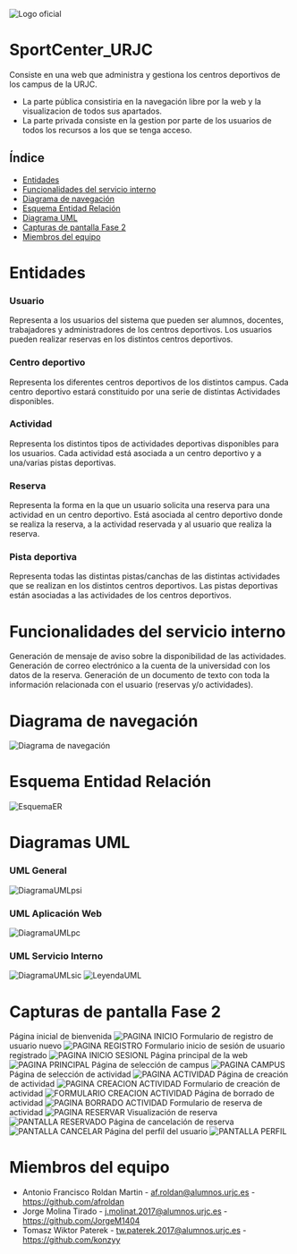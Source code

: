 ![Logo oficial](imagenes/logoSportCenterURJC.png)

# SportCenter_URJC
Consiste en una web que administra y gestiona los centros deportivos de los campus de la URJC. 
- La parte pública consistiria en la navegación libre por la web y la visualizacion de todos sus apartados.
- La parte privada consiste en la gestion por parte de los usuarios de todos los recursos a los que se tenga acceso. 

## Índice
- [Entidades](#entidades)
- [Funcionalidades del servicio interno](#funcionalidades-del-servicio-interno)
- [Diagrama de navegación](#diagrama-de-navegación)
- [Esquema Entidad Relación](#esquema-entidad-relación)
- [Diagrama UML](#diagrama-uml)
- [Capturas de pantalla Fase 2](#capturas-de-pantalla-fase-2)
- [Miembros del equipo](#miembros-del-equipo)

# Entidades 
### Usuario
Representa a los usuarios del sistema que pueden ser alumnos, docentes, trabajadores y administradores de los centros deportivos.
Los usuarios pueden realizar reservas en los distintos centros deportivos.

### Centro deportivo
Representa los diferentes centros deportivos de los distintos campus.
Cada centro deportivo estará constituido por una serie de distintas Actividades disponibles.

### Actividad
Representa los distintos tipos de actividades deportivas disponibles para los usuarios.
Cada actividad está asociada a un centro deportivo y a una/varias pistas deportivas.

### Reserva
Representa la forma en la que un usuario solicita una reserva para una actividad en un centro deportivo.
Está asociada al centro deportivo donde se realiza la reserva, a la actividad reservada y al usuario que realiza la reserva.

### Pista deportiva
Representa todas las distintas pistas/canchas de las distintas actividades que se realizan en los distintos centros deportivos.
Las pistas deportivas están asociadas a las actividades de los centros deportivos.

# Funcionalidades del servicio interno
Generación de mensaje de aviso sobre la disponibilidad de las actividades.
Generación de correo electrónico a la cuenta de la universidad con los datos de la reserva.
Generación de un documento de texto con toda la información relacionada con el usuario (reservas y/o actividades).

# Diagrama de navegación
![Diagrama de navegación](imagenes/diagramaNavegacion.png)

# Esquema Entidad Relación
![EsquemaER](imagenes/EsquemaER.png)

# Diagramas UML
### UML General
![DiagramaUMLpsi](imagenes/UMLpsi.png)
### UML Aplicación Web
![DiagramaUMLpc](imagenes/UMLpc.png)
### UML Servicio Interno
![DiagramaUMLsic](imagenes/UMLsic.png)
![LeyendaUML](imagenes/LeyendaUML.png)

# Capturas de pantalla Fase 2
Página inicial de bienvenida
![PAGINA INICIO](imagenes/PAGINAINICIO.png)
Formulario de registro de usuario nuevo
![PAGINA REGISTRO](imagenes/PAGINAREGISTRO.png)
Formulario inicio de sesión de usuario registrado
![PAGINA INICIO SESIONL](imagenes/PAGINAINICIOSESION.png)
Página principal de la web
![PAGINA PRINCIPAL](imagenes/PAGINAPRINCIPAL.png)
Página de selección de campus
![PAGINA CAMPUS](imagenes/PAGINACAMPUS.png)
Página de selección de actividad
![PAGINA ACTIVIDAD](imagenes/PAGINAACTIVIDAD.png)
Página de creación de actividad
![PAGINA CREACION ACTIVIDAD](imagenes/PAGINACREACIONACTIVIDAD.png)
Formulario de creación de actividad
![FORMULARIO CREACION ACTIVIDAD](imagenes/FORMULARIOCREACIONACTIVIDAD.png)
Página de borrado de actividad
![PAGINA BORRADO ACTIVIDAD](imagenes/PAGINABORRADOACTIVIDAD.png)
Formulario de reserva de actividad
![PAGINA RESERVAR](imagenes/PAGINARESERVAR.png)
Visualización de reserva
![PANTALLA RESERVADO](imagenes/PANTALLARESERVADO.png)
Página de cancelación de reserva
![PANTALLA CANCELAR](imagenes/PANTALLACANCELAR.png)
Página del perfil del usuario
![PANTALLA PERFIL](imagenes/PANTALLAPERFIL.png)

# Miembros del equipo
- Antonio Francisco Roldan Martin - af.roldan@alumnos.urjc.es - https://github.com/afroldan
- Jorge Molina Tirado - j.molinat.2017@alumnos.urjc.es - https://github.com/JorgeM1404
- Tomasz Wiktor Paterek - tw.paterek.2017@alumnos.urjc.es - https://github.com/konzyy
